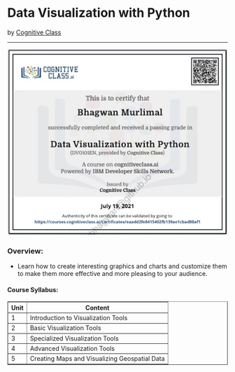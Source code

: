 <h1>Data Visualization with Python</h1>
by <a href="https://cognitiveclass.ai/courses/data-visualization-with-python">Cognitive Class</a>
<hr>

![Certificate of Achievement](/images/data_visualization_with_python.jpg)
 
<h3>Overview:</h3>
<ul>
 <li>Learn how to create interesting graphics and charts and customize them to make them more effective and more pleasing to your audience.</li>
</ul>

<h4>Course Syllabus:</h4>

<table border="1">
 <tr>
  <th>Unit</th>
  <th>Content</th>
 </tr>
 <tr>
  <td>1</td>
  <td>Introduction to Visualization Tools</td>
 </tr>
 <tr>
  <td>2</td>
  <td>Basic Visualization Tools</td>
 </tr>
 <tr>
  <td>3</td>
  <td>Specialized Visualization Tools</td>
 </tr>
 <tr>
  <td>4</td>
  <td>Advanced Visualization Tools</td>
 </tr>
 <tr>
  <td>5</td>
  <td>Creating Maps and Visualizing Geospatial Data</td>
 </tr>
</table>
